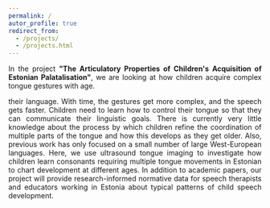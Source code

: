 ```yaml
---
permalink: /
autor_profile: true
redirect_from: 
  - /projects/
  - /projects.html
---
```

<p align="justify"> In the project <b>"The Articulatory Properties of Children's Acquisition of Estonian Palatalisation"</b>, we are looking at how children acquire complex tongue gestures with age. </p>
<p align="justify"> their language. With time, the gestures get more complex, and the speech gets faster. Children need to learn how to control their tongue so that they can communicate their linguistic goals. There is currently very little knowledge about the process by which children refine the coordination of multiple parts of the tongue and how this develops as they get older. Also, previous work has only focused on a small number of large West-European languages. Here, we use ultrasound tongue imaging to investigate how children learn consonants requiring multiple tongue movements in Estonian to chart development at different ages. In addition to academic papers, our project will provide research-informed normative data for speech therapists and educators working in Estonia about typical patterns of child speech development.</p>

